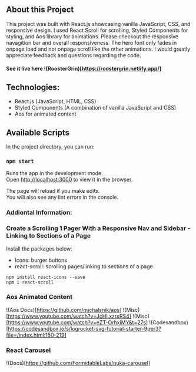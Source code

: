 ## About this Project

This project was built with React.js showcasing vanilla JavaScript, CSS, and responsive design. I used React Scroll for scrolling, Styled Components for styling, and Aos library for animations. Please checkout the responsive navagition bar and overall responsiveness. The hero font only fades in onpage load and not onpage scroll like the other animations. I would greatly appreciate feedback and questions regarding the code.

#### See it live here !(RoosterGrin)[https://roostergrin.netlify.app/]

## Technologies:

- React.js (JavaScript, HTML, CSS)
- Styled Components (A combination of vanilla JavaScript and CSS)
- Aos for animated content

## Available Scripts

In the project directory, you can run:

### `npm start`

Runs the app in the development mode.\
Open [http://localhost:3000](http://localhost:3000) to view it in the browser.

The page will reload if you make edits.\
You will also see any lint errors in the console.

### Addiontal Information:

### Create a Scrolling 1 Pager With a Responsive Nav and Sidebar - Linking to Sections of a Page

Install the packages below:

- Icons: burger buttons
- react-scroll: scrolling pages/linking to sections of a page

```
npm install react-icons --save
npm i react-scroll
```

### Aos Animated Content

!(Aos Docs)[https://github.com/michalsnik/aos]
!(Misc)[https://www.youtube.com/watch?v=JcHLxzrsRS4]
!(Misc)[https://www.youtube.com/watch?v=eZT-OrhxiMY&t=27s]
!(Codesandbox)[https://codesandbox.io/s/logrocket-svg-tutorial-starter-9per3?file=/index.html:150-219]

### React Carousel

!(Docs)[https://github.com/FormidableLabs/nuka-carousel]
